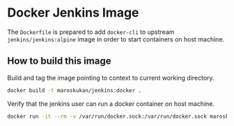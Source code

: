 # Docker Jenkins Image

The `Dockerfile` is prepared to add `docker-cli` to upstream `jenkins/jenkins:alpine` image in order to start containers on host machine.

## How to build this image

Build and tag the image pointing to context to current working directory.

```bash
docker build -t maroskukan/jenkins:docker .
```

Verify that the jenkins user can run a docker container on host machine.

```bash
docker run -it --rm -v /var/run/docker.sock:/var/run/docker.sock maroskukan/jenkins:docker docker run --rm hello-world
```